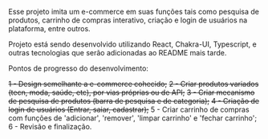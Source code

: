 Esse projeto imita um e-commerce em suas funções tais como pesquisa de produtos, carrinho de compras interativo, criação e login de usuários na plataforma, entre outros.

Projeto está sendo desenvolvido utilizando React, Chakra-UI, Typescript, e outras tecnologias que serão adicionadas ao README mais tarde.

Pontos de progresso do desenvolvimento:

~~1 - Design semelhante a e-commerce cohecido;~~
~~2 - Criar produtos variados (tecn, moda, saúde, etc), por vias próprias ou de API;~~
~~3 - Criar mecanismo de pesquisa de produtos (barra de pesquisa e de categoria);~~
~~4 - Criação de login de usuários (Entrar, saiar, cadastrar);~~
5 - Criar carrinho de compras com funções de 'adicionar', 'remover', 'limpar carrinho' e 'fechar carrinho';
6 - Revisão e finalização.